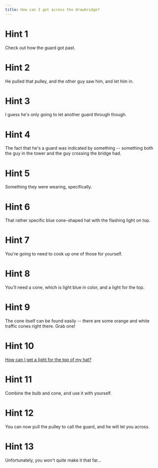 ```yaml
---
title: How can I get across the drawbridge?
---
```

# Hint 1
Check out how the guard got past.

# Hint 2
He pulled that pulley, and the other guy saw him, and let him in.

# Hint 3
I guess he's only going to let another guard through though.

# Hint 4
The fact that he's a guard was indicated by something -- something both the guy in the tower and the guy crossing the bridge had.

# Hint 5
Something they were wearing, specifically.

# Hint 6
That rather specific blue cone-shaped hat with the flashing light on top.

# Hint 7
You're going to need to cook up one of those for yourself.

# Hint 8
You'll need a cone, which is light blue in color, and a light for the top.

# Hint 9
The cone itself can be found easily -- there are some orange and white traffic cones right there. Grab one!

# Hint 10
[How can I get a light for the top of my hat?][103]

# Hint 11
Combine the bulb and cone, and use it with yourself.

# Hint 12
You can now pull the pulley to call the guard, and he will let you across.

# Hint 13
Unfortunately, you won't quite make it that far...

<!-- INTERNAL LINKS -->
[103]: /00059/00061/00103/index.md
